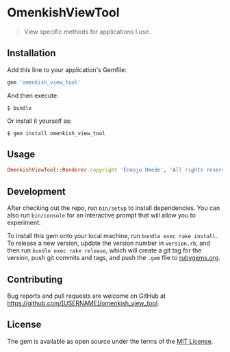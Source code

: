 # OmenkishViewTool

> View specific methods for applications I use.

## Installation

Add this line to your application's Gemfile:

```ruby
gem 'omenkish_view_tool'
```

And then execute:

    $ bundle

Or install it yourself as:

    $ gem install omenkish_view_tool

## Usage

```ruby
OmenkishViewTool::Renderer.copyright 'Eneojo Omede', 'All rights reserved
```

## Development

After checking out the repo, run `bin/setup` to install dependencies. You can also run `bin/console` for an interactive prompt that will allow you to experiment.

To install this gem onto your local machine, run `bundle exec rake install`. To release a new version, update the version number in `version.rb`, and then run `bundle exec rake release`, which will create a git tag for the version, push git commits and tags, and push the `.gem` file to [rubygems.org](https://rubygems.org).

## Contributing

Bug reports and pull requests are welcome on GitHub at https://github.com/[USERNAME]/omenkish_view_tool.

## License

The gem is available as open source under the terms of the [MIT License](https://opensource.org/licenses/MIT).
